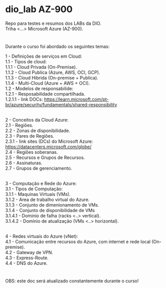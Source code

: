 # dio_lab AZ-900

Repo para testes e resumos dos LABs da DIO.</br >
Triha <...> Microsoft Azure (AZ-900).

#

Durante o curso foi abordado os seguintes temas:

1 - Definições de serviços em Cloud:</br >
  1.1 - Tipos de cloud:</br >
    1.1.1 - Cloud Privada (On-Premise).</br >
    1.1.2 - Cloud Publica (Azure, AWS, OCI, GCP).</br >
    1.1.3 - Cloud Hibrida (On-premise + Publica).</br >
    1.1.4 - Multi-Cloud (Azure + AWS + OCI).</br >
  1.2 - Modelos de responsabilide:</br >
    1.2.1 - Resposabilidade compartilhada.</br >
      1.2.1.1 - link DOCs: https://learn.microsoft.com/pt-br/azure/security/fundamentals/shared-responsibility</br > </br >

2 - Conceitos da Cloud Azure:</br >
  2.1 - Regiões.</br >
  2.2 - Zonas de disponibilidade.</br >
  2.3 - Pares de Regiões.</br >
    2.3.1 - link sites (DCs) do Microsoft Azure: https://datacenters.microsoft.com/globe/</br >
  2.4 - Regiões soberanas.</br >
  2.5 - Recursos e Grupos de Recursos.</br >
  2.6 - Assinaturas.</br >
  2.7 - Grupos de gerenciamento.</br ></br >

3 - Computação e Rede do Azure:</br >
  3.1 - Tipos de Computação:</br >
    3.1.1 - Maquinas Virtuais (VMs).</br >
    3.1.2 - Area de trabalho virtual do Azure.</br >
    3.1.3 - Conjunto de dimenionamento de VMs.</br >
    3.1.4 - Conjunto de disponibilidade de VMs</br >
      3.1.4.1 - Dominio de falha (racks <..> vertical).</br >
      3.1.4.2 - Dominio de atualização (VMs <..> horizontal).</br ></br >

4 - Redes virtuais do Azure (vNet):</br >
  4.1 - Comunicação entre recursos do Azure, com internet e rede local (On-premise).</br >
  4.2 - Gateway de VPN.</br >
  4.3 - Express-Route.</br >
  4.4 - DNS do Azure.</br >

#

OBS: este doc será atualizado constantemente durante o curso!</br >

#
